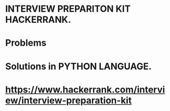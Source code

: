 # INTERVIEW PREPARITON KIT HACKERRANK.
# Problems
# Solutions in PYTHON LANGUAGE.
# https://www.hackerrank.com/interview/interview-preparation-kit
